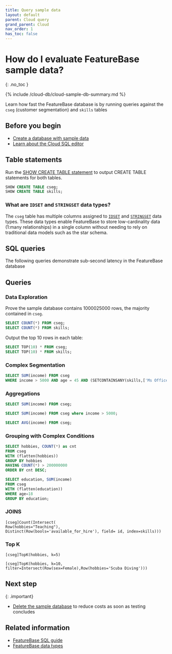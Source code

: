 ```yaml
---
title: Query sample data
layout: default
parent: Cloud query
grand_parent: Cloud
nav_order: 1
has_toc: false
---
```


# How do I evaluate FeatureBase sample data?
{: .no_toc }

{% include /cloud-db/cloud-sample-db-summary.md %}

Learn how fast the FeatureBase database is by running queries against the `cseg` (customer segmentation) and `skills` tables

## Before you begin

* [Create a database with sample data](/docs/cloud/cloud-databases/cloud-db-create-sample)
* [Learn about the Cloud SQL editor](/docs/cloud/cloud-query/cloud-query-home)

## Table statements

Run the [SHOW CREATE TABLE statement](/docs/sql-guide/statements/statement-table-create-show) to output CREATE TABLE statements for both tables.

```sql
SHOW CREATE TABLE cseg;
SHOW CREATE TABLE skills;
```

### What are `IDSET` and `STRINGSET` data types?

The `cseg` table has multiple columns assigned to [`IDSET`](/docs/sql-guide/data-types/data-type-idset) and [`STRINGSET`](/docs/sql-guide/data-types/data-type-stringset) data types. These data types enable FeatureBase to store low-cardinality data (1:many relationships) in a single column without needing to rely on traditional data models such as the star schema.

## SQL queries

The following queries demonstrate sub-second latency in the FeatureBase database

## Queries

### Data Exploration 

Prove the sample database contains 1000025000 rows, the majority contained in `cseg`.

```sql
SELECT COUNT(*) FROM cseg;
SELECT COUNT(*) FROM skills;
```

Output the top 10 rows in each table:
```sql
SELECT TOP(10) * FROM cseg;
SELECT TOP(10) * FROM skills;
```

### Complex Segmentation 

```sql
SELECT SUM(income) FROM cseg
WHERE income > 5000 AND age = 45 AND (SETCONTAINSANY(skills,['Ms Office','Excel']));
```

### Aggregations

```sql
SELECT SUM(income) FROM cseg;
```

```sql
SELECT SUM(income) FROM cseg where income > 5000;
```

```sql
SELECT AVG(income) FROM cseg;
```

### Grouping with Complex Conditions

```sql
SELECT hobbies, COUNT(*) as cnt
FROM cseg
WITH (flatten(hobbies))
GROUP BY hobbies
HAVING COUNT(*) > 200000000
ORDER BY cnt DESC;
```

```sql
SELECT education, SUM(income)
FROM cseg
WITH (flatten(education))
WHERE age=18
GROUP BY education;
```

### JOINS

```
[cseg]Count(Intersect(
Row(hobbies="Teaching"),
Distinct(Row(bools='available_for_hire'), field= id, index=skills)))
```

### Top K 

```
[cseg]TopK(hobbies, k=5)
```

```
[cseg]TopK(hobbies, k=10, filter=Intersect(Row(sex=Female),Row(hobbies='Scuba Diving')))
```

## Next step

{: .important}
* [Delete the sample database](/docs/cloud/cloud-databases/cloud-db-delete) to reduce costs as soon as testing concludes

## Related information

* [FeatureBase SQL guide](/docs/sql-guide/sql-guide-home)
* [FeatureBase data types](/docs/sql-guide/data-types/data-types-home)
